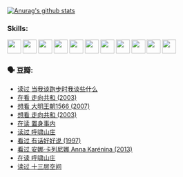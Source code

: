 
[![Anurag's github stats](https://github-readme-stats.vercel.app/api?username=w940853815)](https://github.com/anuraghazra/github-readme-stats)

### Skills:

<code><img height="32" src="https://cdn.jsdelivr.net/npm/simple-icons@v5/icons/python.svg"></code>
<code><img height="32" src="https://cdn.jsdelivr.net/npm/simple-icons@v5/icons/javascript.svg"></code>
<code><img height="32" src="https://cdn.jsdelivr.net/npm/simple-icons@v5/icons/django.svg"></code>
<code><img height="32" src="https://cdn.jsdelivr.net/npm/simple-icons@v5/icons/flask.svg"></code>
<code><img height="32" src="https://cdn.jsdelivr.net/npm/simple-icons@v5/icons/vuetify.svg"></code>
<code><img height="32" src="https://cdn.jsdelivr.net/npm/simple-icons@v5/icons/git.svg"></code>
<code><img height="32" src="https://cdn.jsdelivr.net/npm/simple-icons@v5/icons/docker.svg"></code>
<code><img height="32" src="https://cdn.jsdelivr.net/npm/simple-icons@v5/icons/postgresql.svg"></code>
<code><img height="32" src="https://cdn.jsdelivr.net/npm/simple-icons@v5/icons/elasticsearch.svg"></code>
<code><img height="32" src="https://cdn.jsdelivr.net/npm/simple-icons@v5/icons/macos.svg"></code>
<code><img height="32" src="https://cdn.jsdelivr.net/npm/simple-icons@v5/icons/linux.svg"></code>

### 🗣 豆瓣:

<!-- DOUBAN-ACTIVITIES:START -->
- [读过 当我谈跑步时我谈些什么](https://www.douban.com/people/136069238/status/3715422296/?_i=41737610)
- [在看 走向共和‎ (2003)](https://www.douban.com/people/136069238/status/3711470443/?_i=41737610)
- [想看 大明王朝1566‎ (2007)](https://www.douban.com/people/136069238/status/3710980213/?_i=41737610)
- [想看 走向共和‎ (2003)](https://www.douban.com/people/136069238/status/3710980002/?_i=41737610)
- [在读 置身事内](https://www.douban.com/people/136069238/status/3710472151/?_i=41737610)
- [读过 呼啸山庄](https://www.douban.com/people/136069238/status/3710470617/?_i=41737610)
- [看过 有话好好说‎ (1997)](https://www.douban.com/people/136069238/status/3709833172/?_i=41737610)
- [看过 安娜·卡列尼娜 Anna Karénina‎ (2013)](https://www.douban.com/people/136069238/status/3708942010/?_i=41737610)
- [在读 呼啸山庄](https://www.douban.com/people/136069238/status/3701626992/?_i=41737610)
- [读过 十三层空间](https://www.douban.com/people/136069238/status/3700755247/?_i=41737610)
<!-- DOUBAN-ACTIVITIES:END -->
<!--
**w940853815/w940853815** is a ✨ _special_ ✨ repository because its `README.md` (this file) appears on your GitHub profile.

Here are some ideas to get you started:

- 🔭 I’m currently working on ...
- 🌱 I’m currently learning ...
- 👯 I’m looking to collaborate on ...
- 🤔 I’m looking for help with ...
- 💬 Ask me about ...
- 📫 How to reach me: ...
- 😄 Pronouns: ...
- ⚡ Fun fact: ...
-->
